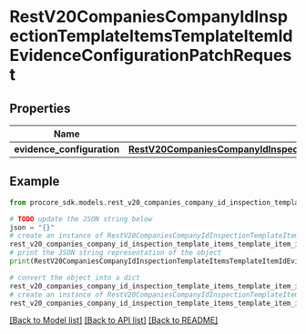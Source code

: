# RestV20CompaniesCompanyIdInspectionTemplateItemsTemplateItemIdEvidenceConfigurationPatchRequest


## Properties

Name | Type | Description | Notes
------------ | ------------- | ------------- | -------------
**evidence_configuration** | [**RestV20CompaniesCompanyIdInspectionTemplateItemsTemplateItemIdEvidenceConfigurationPatchRequestEvidenceConfiguration**](RestV20CompaniesCompanyIdInspectionTemplateItemsTemplateItemIdEvidenceConfigurationPatchRequestEvidenceConfiguration.md) |  | 

## Example

```python
from procore_sdk.models.rest_v20_companies_company_id_inspection_template_items_template_item_id_evidence_configuration_patch_request import RestV20CompaniesCompanyIdInspectionTemplateItemsTemplateItemIdEvidenceConfigurationPatchRequest

# TODO update the JSON string below
json = "{}"
# create an instance of RestV20CompaniesCompanyIdInspectionTemplateItemsTemplateItemIdEvidenceConfigurationPatchRequest from a JSON string
rest_v20_companies_company_id_inspection_template_items_template_item_id_evidence_configuration_patch_request_instance = RestV20CompaniesCompanyIdInspectionTemplateItemsTemplateItemIdEvidenceConfigurationPatchRequest.from_json(json)
# print the JSON string representation of the object
print(RestV20CompaniesCompanyIdInspectionTemplateItemsTemplateItemIdEvidenceConfigurationPatchRequest.to_json())

# convert the object into a dict
rest_v20_companies_company_id_inspection_template_items_template_item_id_evidence_configuration_patch_request_dict = rest_v20_companies_company_id_inspection_template_items_template_item_id_evidence_configuration_patch_request_instance.to_dict()
# create an instance of RestV20CompaniesCompanyIdInspectionTemplateItemsTemplateItemIdEvidenceConfigurationPatchRequest from a dict
rest_v20_companies_company_id_inspection_template_items_template_item_id_evidence_configuration_patch_request_from_dict = RestV20CompaniesCompanyIdInspectionTemplateItemsTemplateItemIdEvidenceConfigurationPatchRequest.from_dict(rest_v20_companies_company_id_inspection_template_items_template_item_id_evidence_configuration_patch_request_dict)
```
[[Back to Model list]](../README.md#documentation-for-models) [[Back to API list]](../README.md#documentation-for-api-endpoints) [[Back to README]](../README.md)


